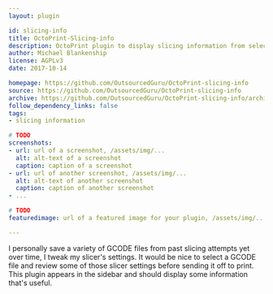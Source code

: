 ```yaml
---
layout: plugin

id: slicing-info
title: OctoPrint-Slicing-info
description: OctoPrint plugin to display slicing information from selected GCODE file
author: Michael Blankenship
license: AGPLv3
date: 2017-10-14

homepage: https://github.com/OutsourcedGuru/OctoPrint-slicing-info
source: https://github.com/OutsourcedGuru/OctoPrint-slicing-info
archive: https://github.com/OutsourcedGuru/OctoPrint-slicing-info/archive/master.zip
follow_dependency_links: false
tags:
- slicing information

# TODO
screenshots:
- url: url of a screenshot, /assets/img/...
  alt: alt-text of a screenshot
  caption: caption of a screenshot
- url: url of another screenshot, /assets/img/...
  alt: alt-text of another screenshot
  caption: caption of another screenshot
- ...

# TODO
featuredimage: url of a featured image for your plugin, /assets/img/...

---
```


I personally save a variety of GCODE files from past slicing attempts yet over time, I tweak my slicer's settings. It would be nice to select a GCODE file and review some of those slicer settings before sending it off to print. This plugin appears in the sidebar and should display some information that's useful.
